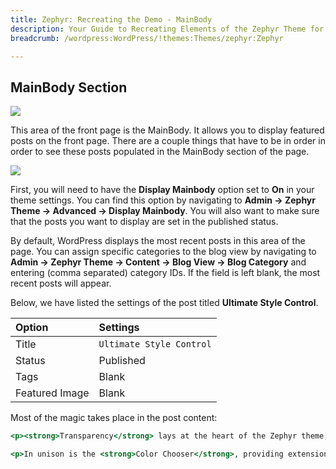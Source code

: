 ```yaml
---
title: Zephyr: Recreating the Demo - MainBody
description: Your Guide to Recreating Elements of the Zephyr Theme for WordPress
breadcrumb: /wordpress:WordPress/!themes:Themes/zephyr:Zephyr

---
```


MainBody Section
-----

![][demo]

This area of the front page is the MainBody. It allows you to display featured posts on the front page. There are a couple things that have to be in order in order to see these posts populated in the MainBody section of the page.

![][mainbody]

First, you will need to have the **Display Mainbody** option set to **On** in your theme settings. You can find this option by navigating to **Admin -> Zephyr Theme -> Advanced -> Display Mainbody**. You will also want to make sure that the posts you want to display are set in the published status.

By default, WordPress displays the most recent posts in this area of the page. You can assign specific categories to the blog view by navigating to **Admin -> Zephyr Theme -> Content -> Blog View -> Blog Category** and entering (comma separated) category IDs. If the field is left blank, the most recent posts will appear.

Below, we have listed the settings of the post titled **Ultimate Style Control**.

| Option         | Settings                     |
| :----------    | :----------                  |
| Title          | `Ultimate Style Control`     |
| Status         | Published                    |
| Tags           | Blank                        |
| Featured Image | Blank                        |


Most of the magic takes place in the post content:

~~~ .html
<p><strong>Transparency</strong> lays at the heart of the Zephyr theme, with the entire theme being developed around it. Every structural image is transparent to allow <strong>background colors</strong> to bleed through seamlessly.</p>

<p>In unison is the <strong>Color Chooser</strong>, providing extension controls, in a user friendly interface, over all style in the theme, ranging from <strong>background, text or link colors</strong> to the overlay styles.</p>
~~~

[demo]: assets/demo_5.jpeg
[mainbody]: assets/setadvanced.jpeg
